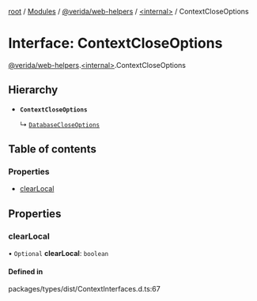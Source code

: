 [root](../README.md) / [Modules](../modules.md) / [@verida/web-helpers](../modules/verida_web_helpers.md) / [<internal\>](../modules/verida_web_helpers._internal_.md) / ContextCloseOptions

# Interface: ContextCloseOptions

[@verida/web-helpers](../modules/verida_web_helpers.md).[<internal\>](../modules/verida_web_helpers._internal_.md).ContextCloseOptions

## Hierarchy

- **`ContextCloseOptions`**

  ↳ [`DatabaseCloseOptions`](verida_web_helpers._internal_.DatabaseCloseOptions.md)

## Table of contents

### Properties

- [clearLocal](verida_web_helpers._internal_.ContextCloseOptions.md#clearlocal)

## Properties

### clearLocal

• `Optional` **clearLocal**: `boolean`

#### Defined in

packages/types/dist/ContextInterfaces.d.ts:67
